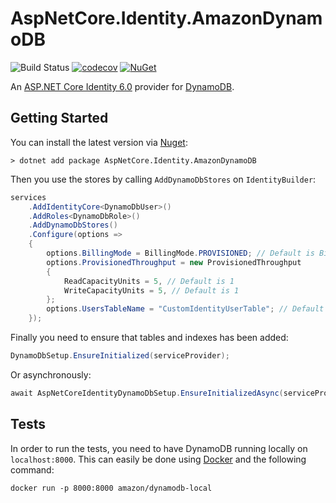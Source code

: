 # AspNetCore.Identity.AmazonDynamoDB

![Build Status](https://github.com/ganhammar/AspNetCore.Identity.AmazonDynamoDB/actions/workflows/ci-cd.yml/badge.svg) [![codecov](https://codecov.io/gh/ganhammar/AspNetCore.Identity.AmazonDynamoDB/branch/main/graph/badge.svg?token=S4M1VCX8J6)](https://codecov.io/gh/ganhammar/AspNetCore.Identity.AmazonDynamoDB) [![NuGet](https://img.shields.io/nuget/v/AspNetCore.Identity.AmazonDynamoDB)](https://www.nuget.org/packages/AspNetCore.Identity.AmazonDynamoDB)

An [ASP.NET Core Identity 6.0](https://github.com/dotnet/aspnetcore/tree/main/src/Identity) provider for [DynamoDB](https://aws.amazon.com/dynamodb/).

## Getting Started

You can install the latest version via [Nuget](https://www.nuget.org/packages/AspNetCore.Identity.AmazonDynamoDB):

```
> dotnet add package AspNetCore.Identity.AmazonDynamoDB
```

Then you use the stores by calling `AddDynamoDbStores` on `IdentityBuilder`:

```c#
services
    .AddIdentityCore<DynamoDbUser>()
    .AddRoles<DynamoDbRole>()
    .AddDynamoDbStores()
    .Configure(options =>
    {
        options.BillingMode = BillingMode.PROVISIONED; // Default is BillingMode.PAY_PER_REQUEST
        options.ProvisionedThroughput = new ProvisionedThroughput
        {
            ReadCapacityUnits = 5, // Default is 1
            WriteCapacityUnits = 5, // Default is 1
        };
        options.UsersTableName = "CustomIdentityUserTable"; // Default is identity.users
    });
```

Finally you need to ensure that tables and indexes has been added:

```c#
DynamoDbSetup.EnsureInitialized(serviceProvider);
```

Or asynchronously:

```c#
await AspNetCoreIdentityDynamoDbSetup.EnsureInitializedAsync(serviceProvider);
```

## Tests

In order to run the tests, you need to have DynamoDB running locally on `localhost:8000`. This can easily be done using [Docker](https://www.docker.com/) and the following command:

```
docker run -p 8000:8000 amazon/dynamodb-local
```